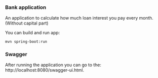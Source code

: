 ### Bank application
An application to calculate how much loan interest you pay every month. (Without capital part)

You can build and run app: 
```bash
mvn spring-boot:run
```
### Swagger
After running the application you can go to the: http://localhost:8080/swagger-ui.html.